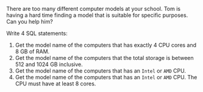 There are too many different computer models at your school. Tom is having a hard time finding a model that is suitable for specific purposes. Can you help him?

Write 4 SQL statements:

1. Get the model name of the computers that has exactly $4$ CPU cores and $8$ GB of RAM.
2. Get the model name of the computers that the total storage is between $512$ and $1024$ GB inclusive.
3. Get the model name of the computers that has an `Intel` or `AMD` CPU.
4. Get the model name of the computers that has an `Intel` or `AMD` CPU. The CPU must have at least $8$ cores.

